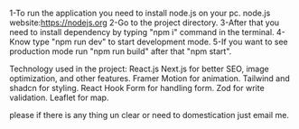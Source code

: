 1-To run the application you need to install node.js on your pc.
node.js website:https://nodejs.org
2-Go to the project directory.
3-After that you need to install dependency by typing "npm i" command in the terminal.
4-Know type "npm run dev" to start development mode.
5-If you want to see production mode run "npm run build" after that "npm start".

Technology used in the project:
React.js
Next.js for better SEO, image optimization, and other features.
Framer Motion for animation.
Tailwind and shadcn for styling.
React Hook Form for handling form.
Zod for write validation.
Leaflet for map.

please if there is any thing un clear or need to domestication just email me.
